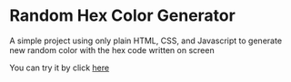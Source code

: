 # Random Hex Color Generator

A simple project using only plain HTML, CSS, and Javascript to generate new random color with the hex code written on screen

You can try it by click [here](https://nyomanadiwinanda.github.io/)